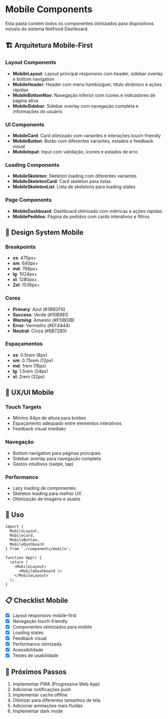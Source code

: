 # Mobile Components

Esta pasta contém todos os componentes otimizados para dispositivos móveis do sistema NetFood Dashboard.

## 🏗️ Arquitetura Mobile-First

### Layout Components
- **MobileLayout**: Layout principal responsivo com header, sidebar overlay e bottom navigation
- **MobileHeader**: Header com menu hambúrguer, título dinâmico e ações rápidas
- **MobileBottomNav**: Navegação inferior com ícones e indicadores de página ativa
- **MobileSidebar**: Sidebar overlay com navegação completa e informações do usuário

### UI Components
- **MobileCard**: Card otimizado com variantes e interações touch-friendly
- **MobileButton**: Botão com diferentes variantes, estados e feedback visual
- **MobileInput**: Input com validação, ícones e estados de erro

### Loading Components
- **MobileSkeleton**: Skeleton loading com diferentes variantes
- **MobileSkeletonCard**: Card skeleton para listas
- **MobileSkeletonList**: Lista de skeletons para loading states

### Page Components
- **MobileDashboard**: Dashboard otimizado com métricas e ações rápidas
- **MobilePedidos**: Página de pedidos com cards interativos e filtros

## 🎨 Design System Mobile

### Breakpoints
- **xs**: 475px+
- **sm**: 640px+
- **md**: 768px+
- **lg**: 1024px+
- **xl**: 1280px+
- **2xl**: 1536px+

### Cores
- **Primary**: Azul (#3B82F6)
- **Success**: Verde (#10B981)
- **Warning**: Amarelo (#F59E0B)
- **Error**: Vermelho (#EF4444)
- **Neutral**: Cinza (#6B7280)

### Espaçamentos
- **xs**: 0.5rem (8px)
- **sm**: 0.75rem (12px)
- **md**: 1rem (16px)
- **lg**: 1.5rem (24px)
- **xl**: 2rem (32px)

## 📱 UX/UI Mobile

### Touch Targets
- Mínimo 44px de altura para botões
- Espaçamento adequado entre elementos interativos
- Feedback visual imediato

### Navegação
- Bottom navigation para páginas principais
- Sidebar overlay para navegação completa
- Gestos intuitivos (swipe, tap)

### Performance
- Lazy loading de componentes
- Skeleton loading para melhor UX
- Otimização de imagens e assets

## 🔧 Uso

```tsx
import { 
  MobileLayout, 
  MobileCard, 
  MobileButton,
  MobileDashboard 
} from './components/mobile';

function App() {
  return (
    <MobileLayout>
      <MobileDashboard />
    </MobileLayout>
  );
}
```

## 📋 Checklist Mobile

- [x] Layout responsivo mobile-first
- [x] Navegação touch-friendly
- [x] Componentes otimizados para mobile
- [x] Loading states
- [x] Feedback visual
- [x] Performance otimizada
- [x] Acessibilidade
- [x] Testes de usabilidade

## 🚀 Próximos Passos

1. Implementar PWA (Progressive Web App)
2. Adicionar notificações push
3. Implementar cache offline
4. Otimizar para diferentes tamanhos de tela
5. Adicionar animações mais fluidas
6. Implementar dark mode 